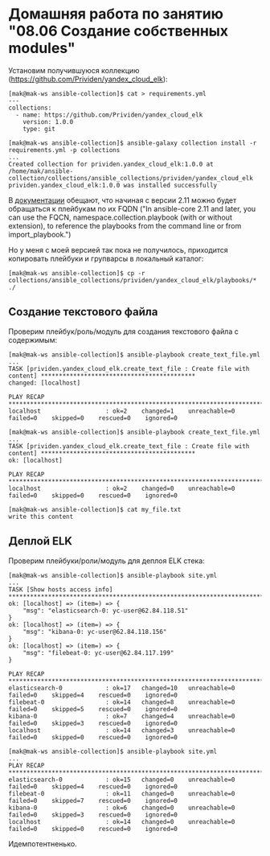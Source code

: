 # Домашняя работа по занятию "08.06 Создание собственных modules"

Установим получившуюся коллекцию (https://github.com/Prividen/yandex_cloud_elk):
```
[mak@mak-ws ansible-collection]$ cat > requirements.yml
---
collections:
  - name: https://github.com/Prividen/yandex_cloud_elk
    version: 1.0.0
    type: git

[mak@mak-ws ansible-collection]$ ansible-galaxy collection install -r requirements.yml -p collections
...
Created collection for prividen.yandex_cloud_elk:1.0.0 at /home/mak/ansible-collection/collections/ansible_collections/prividen/yandex_cloud_elk
prividen.yandex_cloud_elk:1.0.0 was installed successfully
```

В [документации](https://docs.ansible.com/ansible/devel/dev_guide/developing_collections_structure.html#playbooks-directory) обещают, 
что начиная с версии 2.11 можно будет обращаться к плейбукам по их FQDN 
("In ansible-core 2.11 and later, you can use the FQCN, namespace.collection.playbook (with or without extension), to reference the playbooks from the command line or from import_playbook.")

Но у меня с моей версией так пока не получилось, приходится копировать плейбуки и групварсы в локальный каталог:
```
[mak@mak-ws ansible-collection]$ cp -r collections/ansible_collections/prividen/yandex_cloud_elk/playbooks/* ./
```

## Создание текстового файла
Проверим плейбук/роль/модуль для создания текстового файла с содержимым:
```
[mak@mak-ws ansible-collection]$ ansible-playbook create_text_file.yml
...
TASK [prividen.yandex_cloud_elk.create_text_file : Create file with content] *******************************************
changed: [localhost]

PLAY RECAP *************************************************************************************************************
localhost                  : ok=2    changed=1    unreachable=0    failed=0    skipped=0    rescued=0    ignored=0   

[mak@mak-ws ansible-collection]$ ansible-playbook create_text_file.yml
...
TASK [prividen.yandex_cloud_elk.create_text_file : Create file with content] *******************************************
ok: [localhost]

PLAY RECAP *************************************************************************************************************
localhost                  : ok=2    changed=0    unreachable=0    failed=0    skipped=0    rescued=0    ignored=0   

[mak@mak-ws ansible-collection]$ cat my_file.txt 
write this content
```

## Деплой ELK
Проверим плейбуки/роли/модуль для деплоя ELK стека:
```
[mak@mak-ws ansible-collection]$ ansible-playbook site.yml
...
TASK [Show hosts access info] ******************************************************************************************
ok: [localhost] => (item=) => {
    "msg": "elasticsearch-0: yc-user@62.84.118.51"
}
ok: [localhost] => (item=) => {
    "msg": "kibana-0: yc-user@62.84.118.156"
}
ok: [localhost] => (item=) => {
    "msg": "filebeat-0: yc-user@62.84.117.199"
}

PLAY RECAP *************************************************************************************************************
elasticsearch-0            : ok=17   changed=10   unreachable=0    failed=0    skipped=4    rescued=0    ignored=0   
filebeat-0                 : ok=14   changed=8    unreachable=0    failed=0    skipped=5    rescued=0    ignored=0   
kibana-0                   : ok=7    changed=4    unreachable=0    failed=0    skipped=3    rescued=0    ignored=0   
localhost                  : ok=14   changed=3    unreachable=0    failed=0    skipped=0    rescued=0    ignored=0   

[mak@mak-ws ansible-collection]$ ansible-playbook site.yml
...
PLAY RECAP *************************************************************************************************************
elasticsearch-0            : ok=15   changed=0    unreachable=0    failed=0    skipped=4    rescued=0    ignored=0   
filebeat-0                 : ok=11   changed=0    unreachable=0    failed=0    skipped=7    rescued=0    ignored=0   
kibana-0                   : ok=6    changed=0    unreachable=0    failed=0    skipped=3    rescued=0    ignored=0   
localhost                  : ok=14   changed=0    unreachable=0    failed=0    skipped=0    rescued=0    ignored=0   
```
Идемпотентненько.

